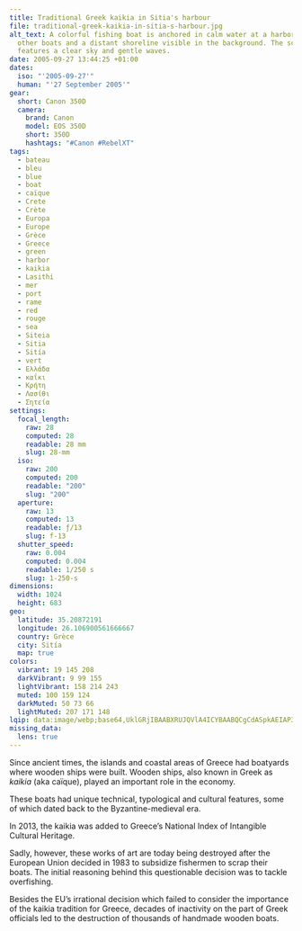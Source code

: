 ```yaml
---
title: Traditional Greek kaikia in Sitia's harbour
file: traditional-greek-kaikia-in-sitia-s-harbour.jpg
alt_text: A colorful fishing boat is anchored in calm water at a harbor, with
  other boats and a distant shoreline visible in the background. The scene
  features a clear sky and gentle waves.
date: 2005-09-27 13:44:25 +01:00
dates:
  iso: "'2005-09-27'"
  human: "'27 September 2005'"
gear:
  short: Canon 350D
  camera:
    brand: Canon
    model: EOS 350D
    short: 350D
    hashtags: "#Canon #RebelXT"
tags:
  - bateau
  - bleu
  - blue
  - boat
  - caïque
  - Crete
  - Crète
  - Europa
  - Europe
  - Grèce
  - Greece
  - green
  - harbor
  - kaikia
  - Lasithi
  - mer
  - port
  - rame
  - red
  - rouge
  - sea
  - Siteia
  - Sitia
  - Sitía
  - vert
  - Ελλάδα
  - καΐκι
  - Κρήτη
  - Λασίθι
  - Σητεία
settings:
  focal_length:
    raw: 28
    computed: 28
    readable: 28 mm
    slug: 28-mm
  iso:
    raw: 200
    computed: 200
    readable: "200"
    slug: "200"
  aperture:
    raw: 13
    computed: 13
    readable: ƒ/13
    slug: f-13
  shutter_speed:
    raw: 0.004
    computed: 0.004
    readable: 1/250 s
    slug: 1-250-s
dimensions:
  width: 1024
  height: 683
geo:
  latitude: 35.20872191
  longitude: 26.106900561666667
  country: Grèce
  city: Sitía
  map: true
colors:
  vibrant: 19 145 208
  darkVibrant: 9 99 155
  lightVibrant: 158 214 243
  muted: 100 159 124
  darkMuted: 50 73 66
  lightMuted: 207 171 148
lqip: data:image/webp;base64,UklGRjIBAABXRUJQVlA4ICYBAABQCgCdASpkAEIAP3Gwz2A0raonpZVbUpAuCUAZ37/8B7Ixi+w+zk8/r4xzbd252Tc76T23iTkx2vTblKWdhaY1hgJHQZYagFOs5T+YueZ6R57F76wd8SVskm4AAPcGygdLcfYUK/DOc6JkEce8B4vAHEUH2N9GRLcZP98fQE0TLWlV63yvvxRXEh9TNqMWJPrGaPCEr8fzZAN9XT6lHzaZ3VcrFYF346wO+mdkrjfXf46i37Ny4RjmQ6dGZQ+DQxOzIQzDlwyPdwm/pCVHhuynRue68vXicQ8q4DgWuU4oTI3toj4Y9HSggTLcg2GpfleRFUqQ43oR5yMlPpjQMrGaBVXk6T6hEhTbpW9mVViqqEtBwrq2bFf1xGoxQTIfF51YMczBgAA=
missing_data:
  lens: true
---
```


Since ancient times, the islands and coastal areas of Greece had boatyards where wooden ships were built. Wooden ships, also known in Greek as *kaikia* (aka caïque), played an important role in the economy.

These boats had unique technical, typological and cultural features, some of which dated back to the Byzantine-medieval era.

In 2013, the kaikia was added to Greece’s National Index of Intangible Cultural Heritage.

Sadly, however, these works of art are today being destroyed after the European Union decided in 1983 to subsidize fishermen to scrap their boats. The initial reasoning behind this questionable decision was to tackle overfishing.

Besides the EU’s irrational decision which failed to consider the importance of the kaikia tradition for Greece, decades of inactivity on the part of Greek officials led to the destruction of thousands of handmade wooden boats.
